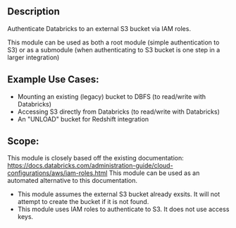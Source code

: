 ## Description

Authenticate Databricks to an external S3 bucket via IAM roles.

This module can be used as both a root module (simple authentication to S3) or as a submodule (when authenticating to S3 bucket is one step in a larger integration)

## Example Use Cases:

- Mounting an existing (legacy) bucket to DBFS (to read/write with Databricks)
- Accessing S3 directly from Databricks (to read/write with Databricks)
- An "UNLOAD" bucket for Redshift integration

## Scope:

This module is closely based off the existing documentation:
https://docs.databricks.com/administration-guide/cloud-configurations/aws/iam-roles.html
This module can be used as an automated alternative to this documentation.

- This module assumes the external S3 bucket already exsits. It will not attempt to create the bucket if it is not found.
- This module uses IAM roles to authenticate to S3. It does not use access keys.